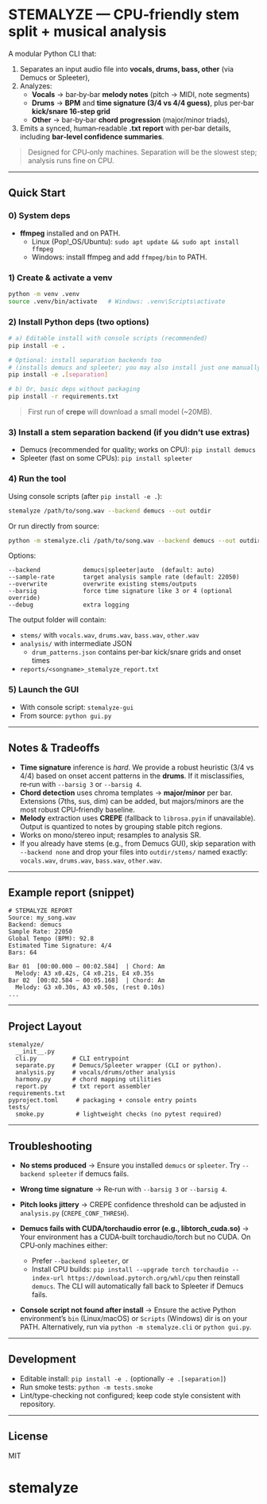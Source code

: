# STEMALYZE — CPU‑friendly stem split + musical analysis

A modular Python CLI that:
1) Separates an input audio file into **vocals, drums, bass, other** (via Demucs or Spleeter),
2) Analyzes:  
   - **Vocals** → bar‑by‑bar **melody notes** (pitch → MIDI, note segments)  
   - **Drums** → **BPM** and **time signature (3/4 vs 4/4 guess)**, plus per‑bar **kick/snare 16‑step grid**  
   - **Other** → bar‑by‑bar **chord progression** (major/minor triads),
3) Emits a synced, human‑readable **.txt report** with per‑bar details, including **bar‑level confidence summaries**.

> Designed for CPU‑only machines. Separation will be the slowest step; analysis runs fine on CPU.

---

## Quick Start

### 0) System deps
- **ffmpeg** installed and on PATH.
  - Linux (Pop!_OS/Ubuntu): `sudo apt update && sudo apt install ffmpeg`
  - Windows: install ffmpeg and add `ffmpeg/bin` to PATH.

### 1) Create & activate a venv
```bash
python -m venv .venv
source .venv/bin/activate   # Windows: .venv\Scripts\activate
```

### 2) Install Python deps (two options)
```bash
# a) Editable install with console scripts (recommended)
pip install -e .

# Optional: install separation backends too
# (installs demucs and spleeter; you may also install just one manually)
pip install -e .[separation]

# b) Or, basic deps without packaging
pip install -r requirements.txt
```
> First run of **crepe** will download a small model (~20MB).

### 3) Install a stem separation backend (if you didn’t use extras)
- Demucs (recommended for quality; works on CPU): `pip install demucs`
- Spleeter (fast on some CPUs): `pip install spleeter`

### 4) Run the tool
Using console scripts (after `pip install -e .`):
```bash
stemalyze /path/to/song.wav --backend demucs --out outdir
```

Or run directly from source:
```bash
python -m stemalyze.cli /path/to/song.wav --backend demucs --out outdir
```
Options:
```
--backend            demucs|spleeter|auto  (default: auto)
--sample-rate        target analysis sample rate (default: 22050)
--overwrite          overwrite existing stems/outputs
--barsig             force time signature like 3 or 4 (optional override)
--debug              extra logging
```

The output folder will contain:
- `stems/` with `vocals.wav`, `drums.wav`, `bass.wav`, `other.wav`
- `analysis/` with intermediate JSON
  - `drum_patterns.json` contains per‑bar kick/snare grids and onset times
- `reports/<songname>_stemalyze_report.txt`

### 5) Launch the GUI
- With console script: `stemalyze-gui`
- From source: `python gui.py`

---

## Notes & Tradeoffs

- **Time signature** inference is *hard*. We provide a robust heuristic (3/4 vs 4/4) based on onset accent patterns in the **drums**. If it misclassifies, re‑run with `--barsig 3` or `--barsig 4`.
- **Chord detection** uses chroma templates → **major/minor** per bar. Extensions (7ths, sus, dim) can be added, but majors/minors are the most robust CPU‑friendly baseline.
- **Melody** extraction uses **CREPE** (fallback to `librosa.pyin` if unavailable). Output is quantized to notes by grouping stable pitch regions.
- Works on mono/stereo input; resamples to analysis SR.
- If you already have stems (e.g., from Demucs GUI), skip separation with `--backend none` and drop your files into `outdir/stems/` named exactly:
  `vocals.wav`, `drums.wav`, `bass.wav`, `other.wav`.

---

## Example report (snippet)

```
# STEMALYZE REPORT
Source: my_song.wav
Backend: demucs
Sample Rate: 22050
Global Tempo (BPM): 92.8
Estimated Time Signature: 4/4
Bars: 64

Bar 01  [00:00.000 – 00:02.584]  | Chord: Am
  Melody: A3 x0.42s, C4 x0.21s, E4 x0.35s
Bar 02  [00:02.584 – 00:05.168]  | Chord: Am
  Melody: G3 x0.30s, A3 x0.50s, (rest 0.10s)
...
```

---

## Project Layout

```
stemalyze/
  __init__.py
  cli.py          # CLI entrypoint
  separate.py     # Demucs/Spleeter wrapper (CLI or python).
  analysis.py     # vocals/drums/other analysis
  harmony.py      # chord mapping utilities
  report.py       # txt report assembler
requirements.txt
pyproject.toml     # packaging + console entry points
tests/
  smoke.py         # lightweight checks (no pytest required)
```

---

## Troubleshooting

- **No stems produced** → Ensure you installed `demucs` or `spleeter`. Try `--backend spleeter` if demucs fails.
- **Wrong time signature** → Re‑run with `--barsig 3` or `--barsig 4`.
- **Pitch looks jittery** → CREPE confidence threshold can be adjusted in `analysis.py` (`CREPE_CONF_THRESH`).
- **Demucs fails with CUDA/torchaudio error (e.g., libtorch_cuda.so)** → Your environment has a CUDA‑built torchaudio/torch but no CUDA. On CPU‑only machines either:
  - Prefer `--backend spleeter`, or
  - Install CPU builds: `pip install --upgrade torch torchaudio --index-url https://download.pytorch.org/whl/cpu` then reinstall `demucs`.
  The CLI will automatically fall back to Spleeter if Demucs fails.

- **Console script not found after install** → Ensure the active Python environment’s `bin` (Linux/macOS) or `Scripts` (Windows) dir is on your PATH. Alternatively, run via `python -m stemalyze.cli` or `python gui.py`.

---

## Development

- Editable install: `pip install -e .` (optionally `-e .[separation]`)
- Run smoke tests: `python -m tests.smoke`
- Lint/type-checking not configured; keep code style consistent with repository.

---

## License
MIT
# stemalyze
